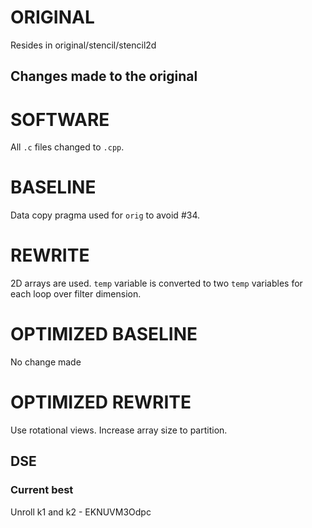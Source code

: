 # ORIGINAL
Resides in original/stencil/stencil2d

## Changes made to the original

# SOFTWARE
All `.c` files changed to `.cpp`.

# BASELINE
Data copy pragma used for `orig` to avoid #34.

# REWRITE
2D arrays are used. `temp` variable is converted to two `temp` variables for each loop over filter dimension.

# OPTIMIZED BASELINE
No change made

# OPTIMIZED REWRITE
Use rotational views. Increase array size to partition.
## DSE

### Current best
Unroll k1 and k2 - EKNUVM3Odpc

